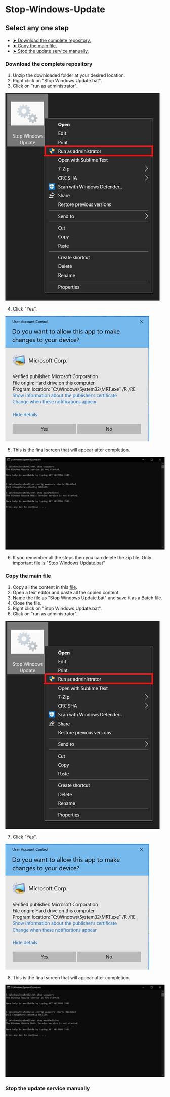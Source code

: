 # Stop-Windows-Update
## Select any one step
* [➤ Download the complete repository.](#download-the-complete-repository)
* [➤ Copy the main file.](#Copy-the-main-file)
* [➤ Stop the update service manually.](#Stop-the-update-service-manually)

### Download the complete repository

1. Unzip the downloaded folder at your desired location.
2. Right click on "Stop Windows Update.bat".
3. Click on "run as administrator".

![Run as Admin](https://github.com/AshleyTuscano/Stop-Windows-Update/blob/main/images/Click%20On%20Run%20as%20Admin.jpg)

4. Click "Yes".

![Click yes](https://github.com/AshleyTuscano/Stop-Windows-Update/blob/main/images/click%20yes.png)

5. This is the final screen that will appear after completion.

![Run as Admin](https://github.com/AshleyTuscano/Stop-Windows-Update/blob/main/images/final.jpg)

6. If you remember all the steps then you can delete the zip file. Only important file is "Stop Windows Update.bat"

### Copy the main file

1. Copy all the content in this [file](https://github.com/AshleyTuscano/Stop-Windows-Update/blob/main/Stop%20WIndows%20Update.bat).
2. Open a text editor and paste all the copied content.
3. Name the file as "Stop Windows Update.bat" and save it as a Batch file.
4. Close the file.
5. Right click on "Stop Windows Update.bat".
6. Click on "run as administrator".

![Run as Admin](https://github.com/AshleyTuscano/Stop-Windows-Update/blob/main/images/Click%20On%20Run%20as%20Admin.jpg)

7. Click "Yes".

![Click yes](https://github.com/AshleyTuscano/Stop-Windows-Update/blob/main/images/click%20yes.png)

8. This is the final screen that will appear after completion.

![Run as Admin](https://github.com/AshleyTuscano/Stop-Windows-Update/blob/main/images/final.jpg)

### Stop the update service manually

